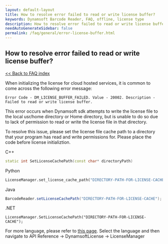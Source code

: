 ```yaml
---
layout: default-layout
title: How to resolve error failed to read or write license buffer?
keywords: Dynamsoft Barcode Reader, FAQ, offline, license type
description: How to resolve error failed to read or write license buffer?
needAutoGenerateSidebar: false
permalink: /faq/general/error-license-buffer.html
---
```


## How to resolve error failed to read or write license buffer?

[<< Back to FAQ index](index.md)

When initializing the license for cloud hosted services, it is common to come across the following error message:

`Error Code - DM_LICENSE_BUFFER_FAILED. Value - 20002. Description - Failed to read or write license buffer.`

This error occurs when Dynamsoft sdk attempts to write the license file to the local usr/home directory or Home directory, but is unable to do so due to lack of permission to read or write the license file in that directory.

To resolve this issue, please set the license file cache path to a directory that your program has read and write permissions for. Please place the code before license initializtion.


C++
```C++
static int SetLicenseCachePath(const char* directoryPath)
```
Python
```Python
LicenseManager.set_license_cache_path("DIRECTORY-PATH-FOR-LICENSE-CACHE")
```
Java
```Java
BarcodeReader.setLicenseCachePath("DIRECTORY-PATH-FOR-LICENSE-CACHE");
```
.NET
```.NET
LicenseManager.SetLicenseCachePath("DIRECTORY-PATH-FOR-LICENSE-CACHE");
```

For more language, please refer to [this page](https://www.dynamsoft.com/barcode-reader/docs/core/). Select the language and then navigate to API Reference -> DynamsoftLicense -> LicenseManager

